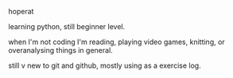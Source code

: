 hoperat 

learning python, still beginner level.

when I'm not coding I'm reading, playing video games,
knitting, or overanalysing things in general. 

still v new to git and github, mostly using as a 
exercise log. 
